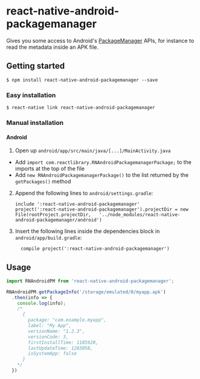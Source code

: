 # react-native-android-packagemanager

Gives you some access to Android's [PackageManager](https://developer.android.com/reference/android/content/pm/PackageManager.html) APIs, for instance to read the metadata inside an APK file.

## Getting started

`$ npm install react-native-android-packagemanager --save`

### Easy installation

`$ react-native link react-native-android-packagemanager`

### Manual installation


#### Android

1. Open up `android/app/src/main/java/[...]/MainActivity.java`
  - Add `import com.reactlibrary.RNAndroidPackagemanagerPackage;` to the imports at the top of the file
  - Add `new RNAndroidPackagemanagerPackage()` to the list returned by the `getPackages()` method
2. Append the following lines to `android/settings.gradle`:
    ```
    include ':react-native-android-packagemanager'
    project(':react-native-android-packagemanager').projectDir = new File(rootProject.projectDir,   '../node_modules/react-native-android-packagemanager/android')
    ```
3. Insert the following lines inside the dependencies block in `android/app/build.gradle`:
    ```
      compile project(':react-native-android-packagemanager')
    ```


## Usage
```javascript
import RNAndroidPM from 'react-native-android-packagemanager';

RNAndroidPM.getPackageInfo('/storage/emulated/0/myapp.apk')
  .then(info => {
    console.log(info);
    /*
      {
        package: "com.example.myapp",
        label: "My App",
        versionName: "1.2.3",
        versionCode: 3,
        firstInstallTime: 1185920,
        lastUpdateTime: 1283058,
        isSystemApp: false
      }
    */
  })
```
